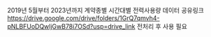 2019년 5월부터 2023년까지 계약종별 시간대별 전력사용량 데이터 공유링크
https://drive.google.com/drive/folders/1GrQ7qmvh4-pNLBFUoDQwljGwB78i7OSd?usp=drive_link
전처리 후 사용 필요
